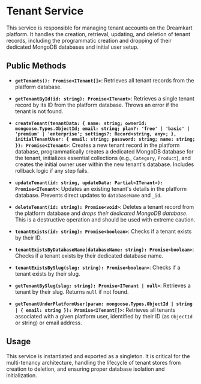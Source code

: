# Tenant Service

This service is responsible for managing tenant accounts on the Dreamkart platform. It handles the creation, retrieval, updating, and deletion of tenant records, including the programmatic creation and dropping of their dedicated MongoDB databases and initial user setup.

## Public Methods

*   **`getTenants(): Promise<ITenant[]>`**:
    Retrieves all tenant records from the platform database.

*   **`getTenantById(id: string): Promise<ITenant>`**:
    Retrieves a single tenant record by its ID from the platform database. Throws an error if the tenant is not found.

*   **`createTenant(tenantData: { name: string; ownerId: mongoose.Types.ObjectId; email: string; plan?: 'free' | 'basic' | 'premium' | 'enterprise'; settings?: Record<string, any>; }, initialTenantUser: { email: string; password: string; name: string; }): Promise<ITenant>`**:
    Creates a new tenant record in the platform database, programmatically creates a dedicated MongoDB database for the tenant, initializes essential collections (e.g., `Category`, `Product`), and creates the initial owner user within the new tenant's database. Includes rollback logic if any step fails.

*   **`updateTenant(id: string, updateData: Partial<ITenant>): Promise<ITenant>`**:
    Updates an existing tenant's details in the platform database. Prevents direct updates to `databaseName` and `_id`.

*   **`deleteTenant(id: string): Promise<void>`**:
    Deletes a tenant record from the platform database and *drops their dedicated MongoDB database*. This is a destructive operation and should be used with extreme caution.

*   **`tenantExists(id: string): Promise<boolean>`**:
    Checks if a tenant exists by their ID.

*   **`tenantExistsByDatabaseName(databaseName: string): Promise<boolean>`**:
    Checks if a tenant exists by their dedicated database name.

*   **`tenantExistsBySlug(slug: string): Promise<boolean>`**:
    Checks if a tenant exists by their slug.

*   **`getTenantBySlug(slug: string): Promise<ITenant | null>`**:
    Retrieves a tenant by their slug. Returns `null` if not found.

*   **`getTenantUnderPlatformUser(param: mongoose.Types.ObjectId | string | { email: string }): Promise<ITenant[]>`**:
    Retrieves all tenants associated with a given platform user, identified by their ID (as `ObjectId` or string) or email address.

## Usage

This service is instantiated and exported as a singleton. It is critical for the multi-tenancy architecture, handling the lifecycle of tenant stores from creation to deletion, and ensuring proper database isolation and initialization.
